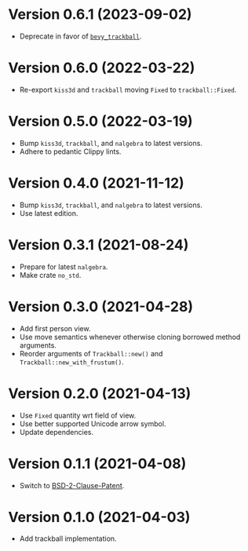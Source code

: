# Version 0.6.1 (2023-09-02)

  * Deprecate in favor of [`bevy_trackball`].

    [`bevy_trackball`]: https://qu1x.github.io/bevy_trackball

# Version 0.6.0 (2022-03-22)

  * Re-export `kiss3d` and `trackball` moving `Fixed` to `trackball::Fixed`.

# Version 0.5.0 (2022-03-19)

  * Bump `kiss3d`, `trackball`, and `nalgebra` to latest versions.
  * Adhere to pedantic Clippy lints.

# Version 0.4.0 (2021-11-12)

  * Bump `kiss3d`, `trackball`, and `nalgebra` to latest versions.
  * Use latest edition.

# Version 0.3.1 (2021-08-24)

  * Prepare for latest `nalgebra`.
  * Make crate `no_std`.

# Version 0.3.0 (2021-04-28)

  * Add first person view.
  * Use move semantics whenever otherwise cloning borrowed method arguments.
  * Reorder arguments of `Trackball::new()` and `Trackball::new_with_frustum()`.

# Version 0.2.0 (2021-04-13)

  * Use `Fixed` quantity wrt field of view.
  * Use better supported Unicode arrow symbol.
  * Update dependencies.

# Version 0.1.1 (2021-04-08)

  * Switch to [BSD-2-Clause-Patent](LICENSES/BSD-2-Clause-Patent.md).

# Version 0.1.0 (2021-04-03)

  * Add trackball implementation.
